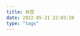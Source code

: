 ```yaml
---
title: 标签
date: 2022-05-21 22:03:28
type: "tags"
---
```


<meta name="referrer" content="no-referrer" />

